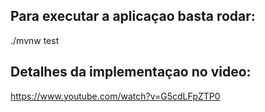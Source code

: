 ## Para executar a aplicaçao basta rodar:

./mvnw test 

## Detalhes da implementaçao no video:

https://www.youtube.com/watch?v=G5cdLFpZTP0